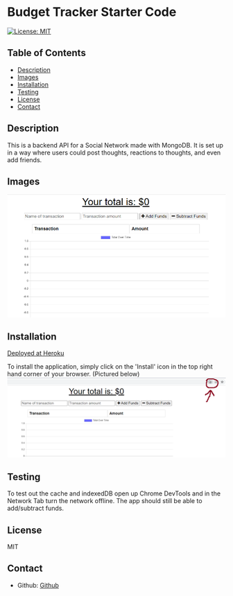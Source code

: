 # Budget Tracker Starter Code

  [![License: MIT](https://img.shields.io/badge/License-MIT-yellow.svg)](https://opensource.org/licenses/MIT)   

  ## Table of Contents
  * [Description](#description)
  * [Images](#images)
  * [Installation](#installation)
  * [Testing](#testing)
  * [License](#license)
  * [Contact](#contact)


  ## Description 
  This is a backend API for a Social Network made with MongoDB.  It is set up in a way where users could post thoughts, reactions to thoughts, and even add friends.

  ## Images 
  ![](./public/assets/images/ScrnShot(8).png)

  ## Installation
  [Deployed at Heroku](https://pacific-woodland-70445.herokuapp.com/)

  To install the application, simply click on the 'Install' icon in the top right hand corner of your browser. (Pictured below)
  ![](./public/assets/images/ScrnShot2.png)
  
  ## Testing
  To test out the cache and indexedDB open up Chrome DevTools and in the Network Tab turn the network offline.  The app should still be able to add/subtract funds. 

  ## License
  MIT

  ## Contact 
  - Github: [Github](https://github.com/arankin7)
